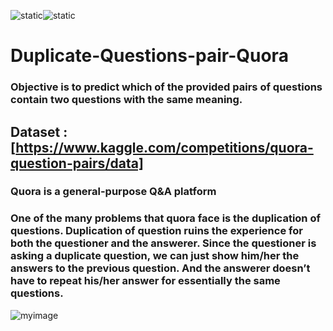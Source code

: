 ![static](https://img.shields.io/badge/Build%20With-Python-brightgreen)![static](https://img.shields.io/badge/Using-NLP%20and%20Machine%20Learning-orange)
# __Duplicate-Questions-pair-Quora__
### Objective is to predict which of the provided pairs of questions contain two questions with the same meaning.
## __Dataset__ : [https://www.kaggle.com/competitions/quora-question-pairs/data]
### Quora is a general-purpose Q&A platform
### One of the many problems that quora face is the duplication of questions. Duplication of question ruins the experience for both the questioner and the answerer. Since the questioner is asking a duplicate question, we can just show him/her the answers to the previous question. And the answerer doesn’t have to repeat his/her answer for essentially the same questions.
![myimage](https://i0.wp.com/www.janagrc.com/wp-content/uploads/2017/02/Questions.jpg)
